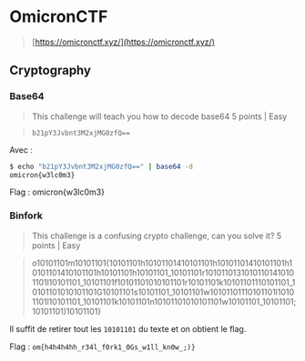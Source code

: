 # OmicronCTF
> [https://omicronctf.xyz/](https://omicronctf.xyz/)


## Cryptography


###	Base64

> This challenge will teach you how to decode base64
> 5 points	|	Easy

> `b21pY3Jvbnt3M2xjMG0zfQ==`

Avec :
```bash
$ echo "b21pY3Jvbnt3M2xjMG0zfQ==" | base64 -d
omicron{w3lc0m3}
```

Flag : omicron{w3lc0m3}

### Binfork
> This challenge is a confusing crypto challenge, can you solve it?
> 5 points  | Easy

> o10101101m10101101{10101101h10101101410101101h10101101410101101h10101101410101101h10101101h10101101_10101101r10101101310101101410101101l10101101_10101101f10101101010101101r10101101k10101101110101101_10101101010101101G10101101s10101101_10101101w10101101110101101l10101101l10101101_10101101k10101101n10101101010101101w10101101_10101101;10101101)10101101}

Il suffit de retirer tout les `10101101` du texte et on obtient le flag.

Flag : `om{h4h4h4hh_r34l_f0rk1_0Gs_w1ll_kn0w_;)}`

